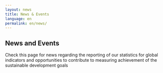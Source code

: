 ```yaml
---
layout: news
title: News & Events
language: en
permalink: en/news/
---
```


## News and Events
Check this page for news regarding the reporting of our statistics for global indicators and opportunities to contribute to measuring achievement of the sustainable development goals
